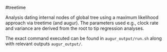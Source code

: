 #treetime

Analysis dating internal nodes of global tree using a maximum likelihood approach
via treetime (and augur). 
The parameters used e.g., clock rate and variance are derived from the root to 
tip regression analyses.

The exact command executed can be found in `augur_output/run.sh` along with
relevant outputs `augur_output/`.

